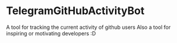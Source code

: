 # TelegramGitHubActivityBot
A tool for tracking the current activity of github users
Also a tool for inspiring or motivating developers :D
